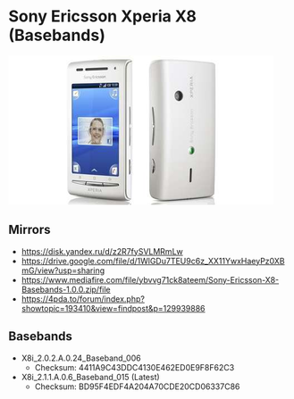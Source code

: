 # Sony Ericsson Xperia X8 (Basebands)
![Sony Ericsson Xperia X8](Phone.jpg)

## Mirrors
* https://disk.yandex.ru/d/z2R7fySVLMRmLw
* https://drive.google.com/file/d/1WlGDu7TEU9c6z_XX11YwxHaeyPz0XBmG/view?usp=sharing
* https://www.mediafire.com/file/ybvvg71ck8ateem/Sony-Ericsson-X8-Basebands-1.0.0.zip/file
* https://4pda.to/forum/index.php?showtopic=193410&view=findpost&p=129939886

## Basebands
* X8i_2.0.2.A.0.24_Baseband_006
    * Checksum: 4411A9C43DDC4130E462ED0E9F8F62C3
* X8i_2.1.1.A.0.6_Baseband_015 (Latest)
    * Checksum: BD95F4EDF4A204A70CDE20CD06337C86